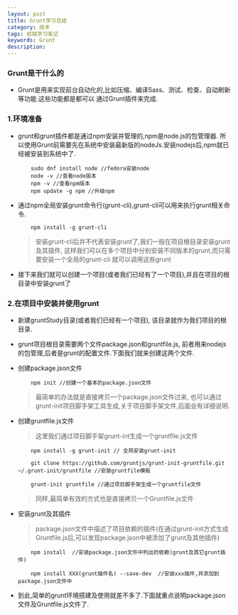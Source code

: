 ```yaml
---
layout: post
title: Grunt学习总结
category: 技术
tags: 前端学习笔记
keywords: Grunt
description:
---
```


### Grunt是干什么的

* Grunt是用来实现前台自动化的,比如压缩、编译Sass、测试、检查、自动刷新等功能.这些功能都是都可以
  通过Grunt插件来完成.

### 1.环境准备

* grunt和grunt插件都是通过npm安装并管理的,npm是node.js的包管理器.
所以使用Grunt前需要先在系统中安装最新版的nodeJs.安装nodejs后,npm就已经被安装到系统中了.

          sudo dnf install node //fedora安装node　　
          node -v //查看node版本　
          npm -v //查看npm版本　　
          npm update -g npm //升级npm　　

* 通过npm全局安装grunt命令行(grunt-cli),grunt-cli可以用来执行grunt相关命令.

          npm install -g grunt-cli

  >安装grunt-cli后并不代表安装grunt了,我们一般在项目根目录安装grunt及其插件,
  这样我们可以在多个项目中分别安装不同版本的grunt,而只需要安装一个全局的grunt-cli
  就可以调用这些grunt

* 接下来我们就可以创建一个项目(或者我们已经有了一个项目),并且在项目的根目录中安装grunt了

### 2.在项目中安装并使用grunt

* 新建gruntStudy目录(或者我们已经有一个项目),
该目录就作为我们项目的根目录.

* grunt项目根目录需要两个文件package.json和gruntfile.js,
前者用来nodejs的包管理,后者是grunt的配置文件.下面我们就来创建这两个文件.

* 创建package.json文件

          npm init //创建一个基本的package.json文件

  >最简单的办法就是直接拷贝一个package.json文件过来,
  也可以通过grunt-init项目脚手架工具生成,关于项目脚手架文件,后面会有详细说明.

* 创建gruntfile.js文件

  >这里我们通过项目脚手架grunt-int生成一个gruntfile.js文件

          npm install -g grunt-init // 全局安装grunt-init

          git clone https://github.com/gruntjs/grunt-init-gruntfile.git ~/.grunt-init/gruntfile //安装gruntfile模板

          grunt-init gruntfile //通过项目脚手架生成一个gruntfile文件

  >同样,最简单有效的方式也是直接拷贝一个Gruntfile.js文件

* 安装grunt及其插件

  >package.json文件中描述了项目依赖的插件(在通过grunt-init方式生成Gruntfile.js后,可以发现package.json中被添加了grunt及其他插件)

          npm install  //安装package.json文件中列出的依赖(grunt及其它grunt插件)

          npm install XXX(grunt插件名) --save-dev  //安装xxx插件,并添加到package.json文件中


* 到此,简单的grunt环境搭建及使用就差不多了.下面就重点说明package.json文件及Gruntfile.js文件了.
